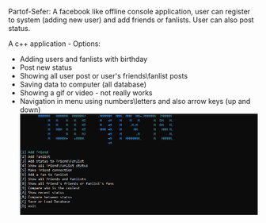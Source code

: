 Partof-Sefer:
A facebook like offline console application, user can register to system (adding new user) and add friends or fanlists.
User can also post status.

A c++ application - Options:
  - Adding users and fanlists with birthday
  - Post new status
  - Showing all user post or user's friends\fanlist posts
  - Saving data to computer (all database)
  - Showing a gif or video - not really works
  - Navigation in menu using numbers\letters and also arrow keys (up and down)
![ScreenShot](https://github.com/eidoil32/Partof-Sefer/blob/master/screenshotfb.PNG)
